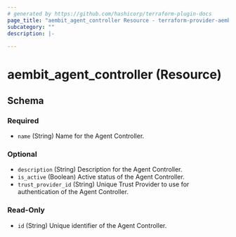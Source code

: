 ```yaml
---
# generated by https://github.com/hashicorp/terraform-plugin-docs
page_title: "aembit_agent_controller Resource - terraform-provider-aembit"
subcategory: ""
description: |-
  
---
```


# aembit_agent_controller (Resource)





<!-- schema generated by tfplugindocs -->
## Schema

### Required

- `name` (String) Name for the Agent Controller.

### Optional

- `description` (String) Description for the Agent Controller.
- `is_active` (Boolean) Active status of the Agent Controller.
- `trust_provider_id` (String) Unique Trust Provider to use for authentication of the Agent Controller.

### Read-Only

- `id` (String) Unique identifier of the Agent Controller.

